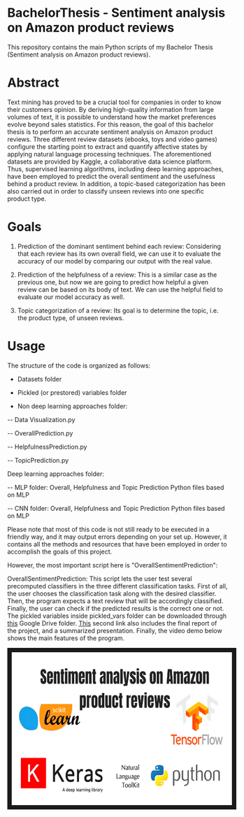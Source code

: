 # BachelorThesis - Sentiment analysis on Amazon product reviews

This repository contains the main Python scripts of my Bachelor Thesis (Sentiment analysis on Amazon product reviews).

# Abstract

Text mining has proved to be a crucial tool for companies in order to know their customers opinion. By deriving high-quality information from large volumes of text, it is possible to understand how the market preferences evolve beyond sales statistics. For this reason, the goal of this bachelor thesis is to perform an accurate sentiment analysis on Amazon product reviews.
Three different review datasets (ebooks, toys and video games) configure the starting point to extract and quantify affective states by applying natural language processing techniques. The aforementioned datasets are provided by Kaggle, a collaborative data science platform. 
Thus, supervised learning algorithms, including deep learning approaches, have been employed to predict the overall sentiment and the usefulness behind a product review. In addition, a topic-based categorization has been also carried out in order to classify unseen reviews into one specific product type.

# Goals

1. Prediction of the dominant sentiment behind each review: Considering that each review has its own overall field, we can use it to evaluate the accuracy of our model by comparing our output with the real value.

2. Prediction of the helpfulness of a review: This is a similar case as the previous one, but now we are going to predict how helpful a given review can be based on its body of text. We can use the helpful field to evaluate our model accuracy as well.

3. Topic categorization of a review:  Its goal is to determine the topic, i.e. the product type, of unseen reviews.

# Usage

The structure of the code is organized as follows:

- Datasets folder

- Pickled (or prestored) variables folder

- Non deep learning approaches folder:

-- Data Visualization.py

-- OverallPrediction.py

-- HelpfulnessPrediction.py

-- TopicPrediction.py

Deep learning approaches folder:

-- MLP folder: Overall, Helpfulness and Topic Prediction Python files based on MLP

-- CNN folder: Overall, Helpfulness and Topic Prediction Python files based on MLP

Please note that most of this code is not still ready to be executed in a friendly way,
and it may output errors depending on your set up. However, it contains all the
methods and resources that have been employed in order to accomplish the goals 
of this project. 

However, the most important script here is "OverallSentimentPrediction":

OverallSentimentPrediction: This script lets the user test several precomputed classifiers 
in the three different classification tasks. First of all, the user chooses the classification 
task along with the desired classifier. Then, the program expects a text review that will be accordingly classified.
Finally, the user can check if the predicted results is the correct one or not. The pickled variables inside pickled_vars folder can be downloaded through [this](https://drive.google.com/file/d/1_MBrMkOGYufBgYR7hbErjLDS4qGduHxB/view) Google Drive folder. [This](https://drive.google.com/drive/folders/1AcRAppxsPzAeFOCV3ZwWl7ylms2soMw6?usp=sharing) second link also includes the final report of the project, and a summarized presentation. Finally, the video demo below shows the main features of the program.

<a href="http://www.youtube.com/watch?feature=player_embedded&v=hO7awUAFZyU
" target="_blank"><img src="https://github.com/enricmartos/BachelorThesis/blob/master/NonDeepLearningApproaches/Thumbnail_Demo.png" 
width="600" height="350" border="10"/></a>



